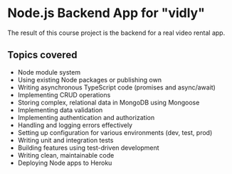 # Node.js Backend App for "vidly"

The result of this course project is the backend for a real video rental app.

## Topics covered

- Node module system
- Using existing Node packages or publishing own
- Writing asynchronous TypeScript code (promises and async/await)
- Implementing CRUD operations
- Storing complex, relational data in MongoDB using Mongoose
- Implementing data validation
- Implementing authentication and authorization
- Handling and logging errors effectively
- Setting up configuration for various environments (dev, test, prod)
- Writing unit and integration tests
- Building features using test-driven development
- Writing clean, maintainable code
- Deploying Node apps to Heroku

